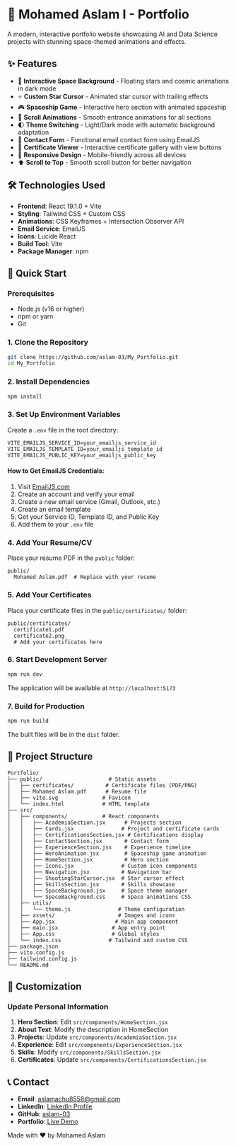 # 🚀 Mohamed Aslam I -  Portfolio

A modern, interactive portfolio website showcasing AI and Data Science projects with stunning space-themed animations and effects.

## ✨ Features

- 🌌 **Interactive Space Background** - Floating stars and cosmic animations in dark mode
- ⭐ **Custom Star Cursor** - Animated star cursor with trailing effects
- 🎮 **Spaceship Game** - Interactive hero section with animated spaceship
- 📜 **Scroll Animations** - Smooth entrance animations for all sections
- 🌓 **Theme Switching** - Light/Dark mode with automatic background adaptation
- 📧 **Contact Form** - Functional email contact form using EmailJS
- 📜 **Certificate Viewer** - Interactive certificate gallery with view buttons
- 📱 **Responsive Design** - Mobile-friendly across all devices
- ⬆️ **Scroll to Top** - Smooth scroll button for better navigation

## 🛠️ Technologies Used

- **Frontend**: React 19.1.0 + Vite
- **Styling**: Tailwind CSS + Custom CSS
- **Animations**: CSS Keyframes + Intersection Observer API
- **Email Service**: EmailJS
- **Icons**: Lucide React
- **Build Tool**: Vite
- **Package Manager**: npm

## 🚀 Quick Start

### Prerequisites

- Node.js (v16 or higher)
- npm or yarn
- Git

### 1. Clone the Repository

```bash
git clone https://github.com/aslam-03/My_Portfolio.git
cd My_Portfolio
```

### 2. Install Dependencies

```bash
npm install
```

### 3. Set Up Environment Variables

Create a `.env` file in the root directory:

```env
VITE_EMAILJS_SERVICE_ID=your_emailjs_service_id
VITE_EMAILJS_TEMPLATE_ID=your_emailjs_template_id
VITE_EMAILJS_PUBLIC_KEY=your_emailjs_public_key
```

#### How to Get EmailJS Credentials:

1. Visit [EmailJS.com](https://www.emailjs.com/)
2. Create an account and verify your email
3. Create a new email service (Gmail, Outlook, etc.)
4. Create an email template
5. Get your Service ID, Template ID, and Public Key
6. Add them to your `.env` file

### 4. Add Your Resume/CV

Place your resume PDF in the `public` folder:
```
public/
  Mohamed Aslam.pdf  # Replace with your resume
```

### 5. Add Your Certificates

Place your certificate files in the `public/certificates/` folder:
```
public/certificates/
  certificate1.pdf
  certificate2.png
  # Add your certificates here
```

### 6. Start Development Server

```bash
npm run dev
```

The application will be available at `http://localhost:5173`

### 7. Build for Production

```bash
npm run build
```

The built files will be in the `dist` folder.

## 📁 Project Structure

```
Portfolio/
├── public/                     # Static assets
│   ├── certificates/          # Certificate files (PDF/PNG)
│   ├── Mohamed Aslam.pdf      # Resume file
│   ├── vite.svg              # Favicon
│   └── index.html            # HTML template
├── src/
│   ├── components/           # React components
│   │   ├── AcademiaSection.jsx      # Projects section
│   │   ├── Cards.jsx               # Project and certificate cards
│   │   ├── CertificationsSection.jsx # Certifications display
│   │   ├── ContactSection.jsx       # Contact form
│   │   ├── ExperienceSection.jsx    # Experience timeline
│   │   ├── HeroAnimation.jsx        # Spaceship game animation
│   │   ├── HomeSection.jsx          # Hero section
│   │   ├── Icons.jsx               # Custom icon components
│   │   ├── Navigation.jsx          # Navigation bar
│   │   ├── ShootingStarCursor.jsx  # Star cursor effect
│   │   ├── SkillsSection.jsx       # Skills showcase
│   │   ├── SpaceBackground.jsx     # Space theme manager
│   │   └── SpaceBackground.css     # Space animations CSS
│   ├── utils/
│   │   └── theme.js               # Theme configuration
│   ├── assets/                    # Images and icons
│   ├── App.jsx                   # Main app component
│   ├── main.jsx                 # App entry point
│   ├── App.css                  # Global styles
│   └── index.css               # Tailwind and custom CSS
├── package.json
├── vite.config.js
├── tailwind.config.js
└── README.md
```

## 🎨 Customization

### Update Personal Information

1. **Hero Section**: Edit `src/components/HomeSection.jsx`
2. **About Text**: Modify the description in HomeSection
3. **Projects**: Update `src/components/AcademiaSection.jsx`
4. **Experience**: Edit `src/components/ExperienceSection.jsx`
5. **Skills**: Modify `src/components/SkillsSection.jsx`
6. **Certificates**: Update `src/components/CertificationsSection.jsx`



## 📞 Contact

- **Email**: [aslamachu8558@gmail.com](mailto:aslamachu8558@gmail.com)
- **LinkedIn**: [LinkedIn Profile](https://www.linkedin.com/in/mohamed-aslam-i)
- **GitHub**: [aslam-03](https://github.com/aslam-03)
- **Portfolio**: [Live Demo](https://mohamedaslam.vercel.app)


Made with ❤️ by Mohamed Aslam

